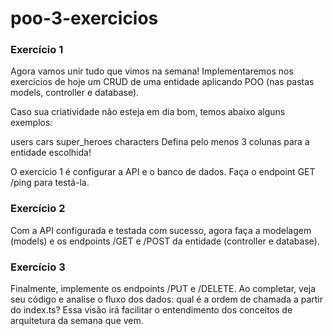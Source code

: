 # poo-3-exercicios

### Exercício 1

Agora vamos unir tudo que vimos na semana! Implementaremos nos exercícios de hoje um CRUD de uma entidade aplicando POO (nas pastas models, controller e database).

Caso sua criatividade não esteja em dia bom, temos abaixo alguns exemplos:

users
cars
super_heroes
characters
Defina pelo menos 3 colunas para a entidade escolhida!

O exercício 1 é configurar a API e o banco de dados. Faça o endpoint GET /ping para testá-la.

### Exercício 2

Com a API configurada e testada com sucesso, agora faça a modelagem (models) e os endpoints /GET e /POST da entidade (controller e database).

### Exercício 3

Finalmente, implemente os endpoints /PUT e /DELETE. Ao completar, veja seu código e analise o fluxo dos dados: qual é a ordem de chamada a partir do index.ts? Essa visão irá facilitar o entendimento dos conceitos de arquitetura da semana que vem.